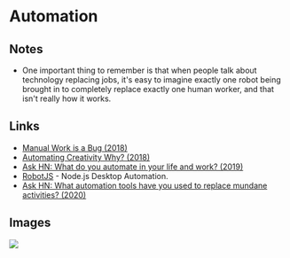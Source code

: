 # Automation

## Notes

- One important thing to remember is that when people talk about technology replacing jobs, it's easy to imagine exactly one robot being brought in to completely replace exactly one human worker, and that isn't really how it works.

## Links

- [Manual Work is a Bug (2018)](https://queue.acm.org/detail.cfm?id=3197520)
- [Automating Creativity Why? (2018)](https://www.youtube.com/watch?v=6trxEG2wHT8)
- [Ask HN: What do you automate in your life and work? (2019)](https://news.ycombinator.com/item?id=21373931)
- [RobotJS](https://github.com/octalmage/robotjs) - Node.js Desktop Automation.
- [Ask HN: What automation tools have you used to replace mundane activities? (2020)](https://news.ycombinator.com/item?id=22345150)

## Images

![](https://outline-prod.imgix.net/20170323-c86vRGKVPsbek3PZXpVw?auto=format&q=60&w=2000&s=7fa68cbcc86ded1ab56b65ad74700aa9)
